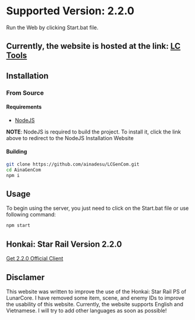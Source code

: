 # Supported Version: 2.2.0
Run the Web by clicking Start.bat file.

## Currently, the website is hosted at the link: [LC Tools](https://lcweb.linhle.myds.me/lang=en/cmdbeginner)

## Installation

### From Source

#### Requirements

- [NodeJS](https://nodejs.org/en)

**NOTE**: NodeJS is required to build the project. To install it, click the link above to redirect to the NodeJS Installation Website

#### Building

```sh
git clone https://github.com/ainadesu/LCGenCom.git
cd AinaGenCom
npm i
```

## Usage

To begin using the server, you just need to click on the Start.bat file or use following command:

```sh
npm start
```

## Honkai: Star Rail Version 2.2.0
[Get 2.2.0 Official Client](https://download-porter.hoyoverse.com/download-porter/2024/03/21/2.1%20Setup_hoyoverse.exe?trace_key=StarRail_setup_ua_24c34aa43c71)

## Disclamer
This website was written to improve the use of the Honkai: Star Rail PS of LunarCore.
I have removed some item, scene, and enemy IDs to improve the usability of this website.
Currently, the website supports English and Vietnamese. I will try to add other languages as soon as possible!
